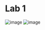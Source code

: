 # Lab 1
![image](https://user-images.githubusercontent.com/91877111/162169820-c109187f-677f-4a6e-8bb9-a9cd783c7abd.png)
![image](https://user-images.githubusercontent.com/91877111/162169940-12fb5ac9-1a6d-4f07-b320-c2c2a8cb4a3b.png)

